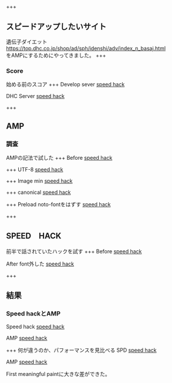#

+++
## スピードアップしたいサイト
遺伝子ダイエット  
https://top.dhc.co.jp/shop/ad/sph/idenshi/adv/index_n_basaj.html  
をAMPにするためにやってきました。
+++
### Score
始める前のスコア
+++
Develop sever
[speed hack](image:assets/images/idenshi_dev_LH_before.png)

DHC Server
[speed hack](image:assets/images/idenshi_dhc_LH_before.png)


<!-- section -->
+++
## AMP
### 調査
AMPの記法で試した
+++
Before
[speed hack](image:assets/images/idenshi_dev_LH_after.png)

+++
UTF-8
[speed hack](image:assets/images/idenshi_dev_LH_UTF-8.png)

+++
Image min
[speed hack](image:assets/images/idenshi_dev_LH_imagemin.png)

+++
canonical
[speed hack](image:assets/images/before.png)

+++
Preload
noto-fontをはずす
[speed hack](image:assets/images/amp_after.png)

+++
## SPEED　HACK
前半で話されていたハックを試す
+++
Before
[speed hack](image:assets/images/spd_normal.png)

After
font外した
[speed hack](image:assets/images/spd_after2.png)



<!-- section -->
+++
## 結果
### Speed hackとAMP
Speed hack
[speed hack](image:assets/images/spd_after2.png)

AMP
[speed hack](image:assets/images/amp_after.png)

<!-- section -->
+++
何が違うのか、パフォーマンスを見比べる
SPD
[speed hack](image:assets/images/spd_performance.png)

AMP
[speed hack](image:assets/images/amp_performance.png)

First meaningful paintに大きな差ができた。
